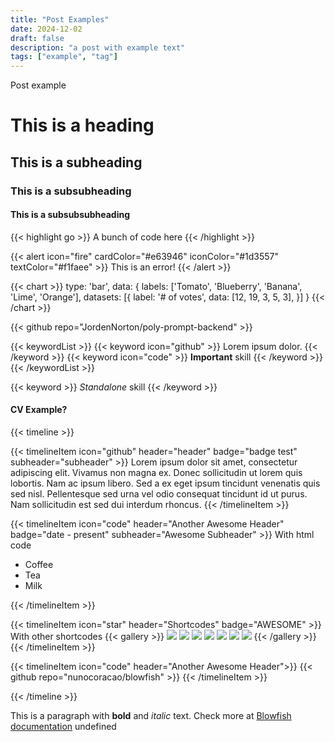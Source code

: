 ```yaml
---
title: "Post Examples"
date: 2024-12-02
draft: false
description: "a post with example text"
tags: ["example", "tag"]
---
```

 Post example
# This is a heading
## This is a subheading
### This is a subsubheading
#### This is a subsubsubheading
{{< highlight go >}} A bunch of code here {{< /highlight >}}

{{< alert icon="fire" cardColor="#e63946" iconColor="#1d3557" textColor="#f1faee" >}}
This is an error!
{{< /alert >}}

{{< chart >}}
type: 'bar',
data: {
labels: ['Tomato', 'Blueberry', 'Banana', 'Lime', 'Orange'],
datasets: [{
label: '# of votes',
data: [12, 19, 3, 5, 3],
}]
}
{{< /chart >}}

{{< github repo="JordenNorton/poly-prompt-backend" >}}

{{< keywordList >}}
{{< keyword icon="github" >}} Lorem ipsum dolor. {{< /keyword >}}
{{< keyword icon="code" >}} **Important** skill {{< /keyword >}}
{{< /keywordList >}}

{{< keyword >}} *Standalone* skill {{< /keyword >}}

#### CV Example?
{{< timeline >}}

{{< timelineItem icon="github" header="header" badge="badge test" subheader="subheader" >}}
Lorem ipsum dolor sit amet, consectetur adipiscing elit. Vivamus non magna ex. Donec sollicitudin ut lorem quis lobortis. Nam ac ipsum libero. Sed a ex eget ipsum tincidunt venenatis quis sed nisl. Pellentesque sed urna vel odio consequat tincidunt id ut purus. Nam sollicitudin est sed dui interdum rhoncus.
{{< /timelineItem >}}


{{< timelineItem icon="code" header="Another Awesome Header" badge="date - present" subheader="Awesome Subheader" >}}
With html code
<ul>
  <li>Coffee</li>
  <li>Tea</li>
  <li>Milk</li>
</ul>
{{< /timelineItem >}}

{{< timelineItem icon="star" header="Shortcodes" badge="AWESOME" >}}
With other shortcodes
{{< gallery >}}
<img src="gallery/01.jpg" class="grid-w33" />
<img src="gallery/02.jpg" class="grid-w33" />
<img src="gallery/03.jpg" class="grid-w33" />
<img src="gallery/04.jpg" class="grid-w33" />
<img src="gallery/05.jpg" class="grid-w33" />
<img src="gallery/06.jpg" class="grid-w33" />
<img src="gallery/07.jpg" class="grid-w33" />
{{< /gallery >}}
{{< /timelineItem >}}

{{< timelineItem icon="code" header="Another Awesome Header">}}
{{< github repo="nunocoracao/blowfish" >}}
{{< /timelineItem >}}

{{< /timeline >}}


This is a paragraph with **bold** and *italic* text.
Check more at [Blowfish documentation](https://blowfish.page/)
undefined